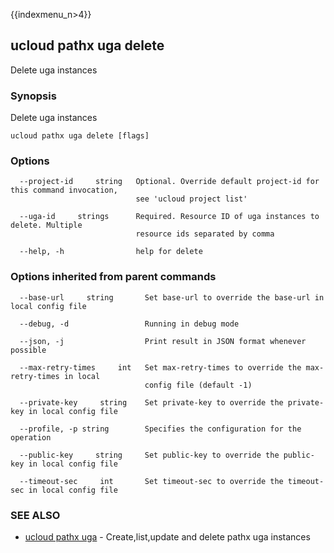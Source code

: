 {{indexmenu_n>4}}

## ucloud pathx uga delete

Delete uga instances

### Synopsis

Delete uga instances

```
ucloud pathx uga delete [flags]
```

### Options

```
  --project-id     string   Optional. Override default project-id for this command invocation,
                            see 'ucloud project list' 

  --uga-id     strings      Required. Resource ID of uga instances to delete. Multiple
                            resource ids separated by comma 

  --help, -h                help for delete 

```

### Options inherited from parent commands

```
  --base-url     string       Set base-url to override the base-url in local config file 

  --debug, -d                 Running in debug mode 

  --json, -j                  Print result in JSON format whenever possible 

  --max-retry-times     int   Set max-retry-times to override the max-retry-times in local
                              config file (default -1) 

  --private-key     string    Set private-key to override the private-key in local config file 

  --profile, -p string        Specifies the configuration for the operation 

  --public-key     string     Set public-key to override the public-key in local config file 

  --timeout-sec     int       Set timeout-sec to override the timeout-sec in local config file 

```

### SEE ALSO

* [ucloud pathx uga](developer/cli/cmd/ucloud/pathx/uga)	 - Create,list,update and delete pathx uga instances


